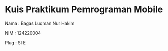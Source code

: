 # Kuis Praktikum Pemrograman Mobile
Nama  : Bagas Luqman Nur Hakim

NIM    : 124220004

Plug    : SI E

